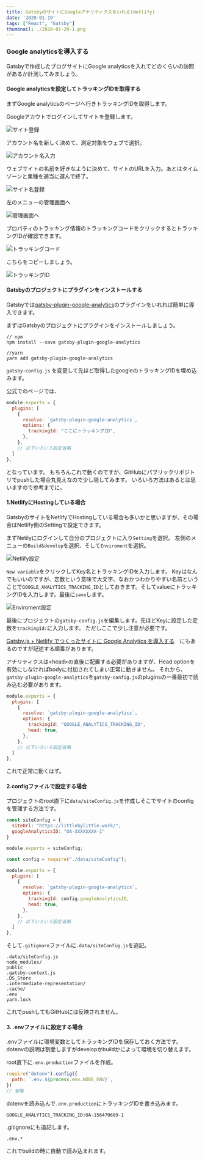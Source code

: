 ```yaml
---
title: GatsbyのサイトにGoogleアナリティクスをいれる(Netlify) 
date: '2020-01-19'
tags: ["React", "Gatsby"]
thumbnail: ./2020-01-20-1.png
---
```


### Google analyticsを導入する

Gatsbyで作成したブログサイトにGoogle analyticsを入れてどのくらいの訪問があるか計測してみましょう。

#### Google analyticsを設定してトラッキングIDを取得する

まずGoogle analyticsのページへ行きトラッキングIDを取得します。

Googleアカウトでログインしてサイトを登録します。

![サイト登録](./2020-01-20-2.png)

アカウント名を新しく決めて、測定対象をウェブで選択。

![アカウント名入力](./2020-01-20-3.png)

ウェブサイトの名前を好きなように決めて、サイトのURLを入力。あとはタイムゾーンと業種を適当に選んで終了。

![サイト名登録](./2020-01-20-4.png)

左のメニューの管理画面へ

![管理画面へ](./2020-01-20-5.png)

プロパティのトラッキング情報のトラッキングコードをクリックするとトラッキングIDが確認できます。

![トラッキングコード](./2020-01-20-6.png)

こちらをコピーしましょう。

![トラッキングID](./2020-01-20-7.png)

#### Gatsbyのプロジェクトにプラグインをインストールする

Gatsbyでは[gatsby-plugin-google-analytics](https://www.gatsbyjs.org/packages/gatsby-plugin-google-analytics/)のプラグインをいれれば簡単に導入できます。

まずはGatsbyのプロジェクトにプラグインをインストールしましょう。

```bash:title=terminal
// npm
npm install --save gatsby-plugin-google-analytics

//yarn
yarn add gatsby-plugin-google-analytics
```

`gatsby-config.js` を変更して先ほど取得したgoogleのトラッキングIDを埋め込みます。

公式でのページでは、

```javascript:title=gatsby-config.js
module.exports = {
  plugins: [
    {
      resolve: `gatsby-plugin-google-analytics`,
      options: {
        trackingId: "ここにトラッキングID",
      },
    },
    // 以下いろいろ設定省略
  ]
},
```

となっています。
もちろんこれで動くのですが、GitHubにパブリックリポジトリでpushした場合丸見えなので少し隠してみます。
いろいろ方法はあるとは思いますので参考までに。

#### 1.NetlifyにHostingしている場合

GatsbyのサイトをNetlifyでHostingしている場合も多いかと思いますが、その場合はNetlify側のSettingで設定できます。

まずNetilyにログインして自分のプロジェクトに入り`Setting`を選択。
左側のメニューの`Build&develop`を選択、そして`Enviroment`を選択。

![Netlify設定](./2020-01-20-8.png)

`New variable`をクリックしてKey名とトラッキングIDを入力します。
Keyはなんでもいいのですが、定数という意味で大文字、なおかつわかりやすい名前ということで`GOOGLE_ANALYTICS_TRACKING_ID`としておきます。そしてvalueにトラッキングIDを入力します。最後に`save`します。

![Enviroment設定](./2020-01-20-9.png)

最後にプロジェクトの`gatsby-config.js`を編集します。先ほどKeyに設定した定数を`trackingId:`に入力します。
ただしここで少し注意が必要です。

[Gatsby.js + Netlify でつくったサイトに Google Analytics を導入する](https://qiita.com/memetics/items/979f25f59142fc117464)　にもあるのですが記述する順番があります。

アナリティクスは\<head\>の直後に配置する必要がありますが、Head optionを有効にしなければbodyに付加されてしまい正常に動きません。
それから、`gatsby-plugin-google-analytics`を`gatsby-config.js`のpluginsの一番最初で読み込む必要があります。

```javascript:title=gatsby-config.js
module.exports = {
  plugins: [
    {
      resolve: `gatsby-plugin-google-analytics`,
      options: {
        trackingId: "GOOGLE_ANALYTICS_TRACKING_ID",
        head: true,
      },
    },
    // 以下いろいろ設定省略
  ]
},
```

これで正常に動くはず。

#### 2.configファイルで設定する場合

プロジェクトのroot直下に`data/siteConfig.js`を作成しそこでサイトのconfigを管理する方法です。

```javascript:title=./data/siteConfig.js
const siteConfig = {
  siteUrl: "https://littlebylittle.work/",
  googleAnalyticsID: "UA-XXXXXXXX-1"
}

module.exports = siteConfig;
```

```javascript:title=gatsby-config.js
const config = require("./data/siteConfig");

module.exports = {
  plugins: [
    {
      resolve: `gatsby-plugin-google-analytics`,
      options: {
        trackingId: config.googleAnalyticsID,
        head: true,
      },
    },
    // 以下いろいろ設定省略
  ]
},
```

そして`.gitignore`ファイルに`.data/siteConfig.js`を追記。

```text:title=.gitignore
.data/siteConfig.js
node_modules/
public
.gatsby-context.js
.DS_Store
.intermediate-representation/
.cache/
.env
yarn.lock
```

これでpushしてもGitHubには反映されません。

#### 3. .envファイルに設定する場合

.envファイルに環境変数としてトラッキングIDを保存しておく方法です。
dotenvの説明は割愛しますがdevelopかbuildかによって環境を切り替えます。

root直下に`.env.production`ファイルを作成。

```javascript:title=gatsby-config.js
require("dotenv").config({
  path: `.env.${process.env.NODE_ENV}`,
})
// 省略
```

dotenvを読み込んで`.env.production`にトラッキングIDを書き込みます。

```text:title=.env.production
GOOGLE_ANALYTICS_TRACKING_ID:UA-156470689-1
```

.gitignoreにも追記します。

```text:title=.gitignore
.env.*
```

これでbuildの時に自動で読み込まれます。
